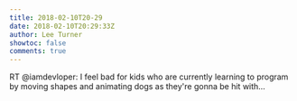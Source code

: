 ```yaml
---
title: 2018-02-10T20-29
date: 2018-02-10T20:29:33Z
author: Lee Turner
showtoc: false
comments: true
---
```


RT @iamdevloper: I feel bad for kids who are currently learning to program by moving shapes and animating dogs as they're gonna be hit with…

